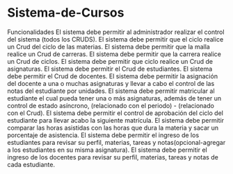 # Sistema-de-Cursos
Funcionalidades 
El sistema debe permitir al administrador realizar el control del sistema (todos los CRUDS).
El sistema debe permitir que el ciclo realice un Crud del ciclo de las materias.
El sistema debe permitir que la malla realice un Crud de carreras.
El sistema debe permitir que la carrera realice un Crud de ciclos.
El sistema debe permitir que ciclo realice un Crud de asignaturas.
El sistema debe permitir el Crud de estudiantes.
El sistema debe permitir el Crud de docentes.
El sistema debe permitir la asignación del docente a una o muchas asignaturas y llevar a cabo el control de las notas del estudiante por unidades.
El sistema debe permitir matricular al estudiante el cual pueda tener una o más asignaturas, además de tener un control de estado asíncrono, (relacionado con el periodo) - (relacionado con el Crud).
El sistema debe permitir el control de aprobación del ciclo del estudiante para llevar acabo la siguiente matrícula.
El sistema debe permitir comparar las horas asistidas con las horas que dura la materia y sacar un porcentaje de asistencia.
El sistema debe permitir el ingreso de los estudiantes para revisar su perfil, materias, tareas y notas(opcional-agregar a los estudiantes en su misma asignatura).
El sistema debe permitir el ingreso de los docentes para revisar su perfil, materias, tareas y notas de cada estudiante.
